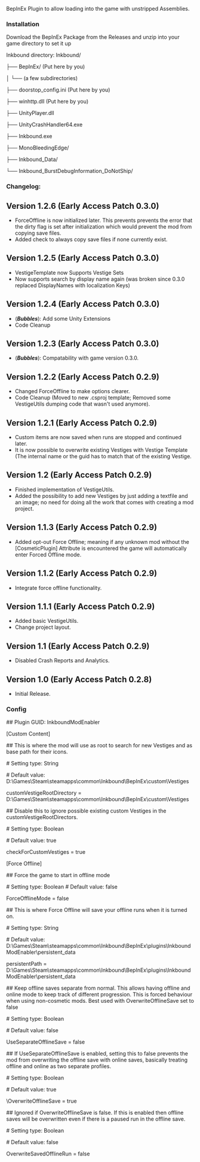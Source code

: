 BepInEx Plugin to allow loading into the game with unstripped Assemblies.

### Installation

Download the BepInEx Package from the Releases and unzip into your game directory to set it up

Inkbound directory:
Inkbound/

├── BepInEx/ (Put here by you)

│ └── (a few subdirectories)

├── doorstop_config.ini			(Put here by you)

├── winhttp.dll					(Put here by you)

├── UnityPlayer.dll

├── UnityCrashHandler64.exe

├── Inkbound.exe

├── MonoBleedingEdge/

├── Inkbound_Data/

└── Inkbound_BurstDebugInformation_DoNotShip/

### Changelog:
## Version 1.2.6 (Early Access Patch 0.3.0)
- ForceOffline is now initialized later. This prevents prevents the error that the dirty flag is set after initialization which would prevent the mod from copying save files.
- Added check to always copy save files if none currently exist.

## Version 1.2.5 (Early Access Patch 0.3.0)
- VestigeTemplate now Supports Vestige Sets
- Now supports search by display name again (was broken since 0.3.0 replaced DisplayNames with localization Keys)

## Version 1.2.4 (Early Access Patch 0.3.0)
- (***Bubbles***): Add some Unity Extensions
- Code Cleanup

## Version 1.2.3 (Early Access Patch 0.3.0)
- (***Bubbles***): Compatability with game version 0.3.0.

## Version 1.2.2 (Early Access Patch 0.2.9)
- Changed ForceOffline to make options clearer.
- Code Cleanup (Moved to new .csproj template; Removed some VestigeUtils dumping code that wasn't used anymore).

## Version 1.2.1 (Early Access Patch 0.2.9)
- Custom items are now saved when runs are stopped and continued later.
- It is now possible to overwrite existing Vestiges with Vestige Template (The internal name or the guid has to match that of the existing Vestige.

## Version 1.2 (Early Access Patch 0.2.9)
- Finished implementation of VestigeUtils.
- Added the possibility to add new Vestiges by just adding a textfile and an image; no need for doing all the work that comes with creating a mod project.

## Version 1.1.3 (Early Access Patch 0.2.9)
- Added opt-out Force Offline; meaning if any unknown mod without the [CosmeticPlugin] Attribute is encountered the game will automatically enter Forced Offline mode.

## Version 1.1.2 (Early Access Patch 0.2.9)
- Integrate force offline functionality.

## Version 1.1.1 (Early Access Patch 0.2.9)
- Added basic VestigeUtils.
- Change project layout.

## Version 1.1 (Early Access Patch 0.2.9)
- Disabled Crash Reports and Analytics.

## Version 1.0 (Early Access Patch 0.2.8)
- Initial Release.

### Config
\#\# Plugin GUID: InkboundModEnabler

[Custom Content]

\#\# This is where the mod will use as root to search for new Vestiges and as base path for their icons.

\# Setting type: String

\# Default value: D:\Games\Steam\steamapps\common\Inkbound\BepInEx\custom\Vestiges

customVestigeRootDirectory = D:\Games\Steam\steamapps\common\Inkbound\BepInEx\custom\Vestiges

\#\# Disable this to ignore possible existing custom Vestiges in the customVestigeRootDirectors.

\# Setting type: Boolean

\# Default value: true

checkForCustomVestiges = true

[Force Offline]

\#\# Force the game to start in offline mode

\# Setting type: Boolean
\# Default value: false

ForceOfflineMode = false

\#\# This is where Force Offline will save your offline runs when it is turned on.

\# Setting type: String

\# Default value: D:\Games\Steam\steamapps\common\Inkbound\BepInEx\plugins\InkboundModEnabler\persistent_data

persistentPath = D:\Games\Steam\steamapps\common\Inkbound\BepInEx\plugins\InkboundModEnabler\persistent_data

\#\# Keep offline saves separate from normal. This allows having offline and online mode to keep track of different progression. This is forced behaviour when using non-cosmetic mods. Best used with OverwriteOfflineSave set to false

\# Setting type: Boolean

\# Default value: false

UseSeparateOfflineSave = false

\#\# If UseSeparateOfflineSave is enabled, setting this to false prevents the mod from overwriting the offline save with online saves, basically treating offline and online as two separate profiles.

\# Setting type: Boolean

\# Default value: true

\OverwriteOfflineSave = true

\#\# Ignored if OverwriteOfflineSave is false. If this is enabled then offline saves will be overwritten even if there is a paused run in the offline save.

\# Setting type: Boolean

\# Default value: false

OverwriteSavedOfflineRun = false

